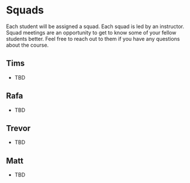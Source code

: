 # Squads

Each student will be assigned a squad. Each squad is led by an instructor. Squad meetings are an opportunity to get to know some of your fellow students better. Feel free to reach out to them if you have any questions about the course.

## Tims

- TBD

## Rafa

- TBD

## Trevor

- TBD

## Matt

- TBD
